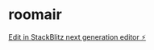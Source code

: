 # roomair

[Edit in StackBlitz next generation editor ⚡️](https://stackblitz.com/~/github.com/Berthel/roomair)